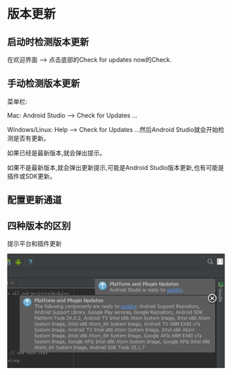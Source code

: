 # 版本更新

## 启动时检测版本更新

在欢迎界面 —> 点击底部的Check for updates now的Check.

## 手动检测版本更新

菜单栏:

Mac: Android Studio --> Check for Updates ...

Windows/Linux: Help —> Check for Updates ...然后Android Studio就会开始检测是否有更新。

如果已经是最新版本,就会弹出提示。


如果不是最新版本,就会弹出更新提示,可能是Android Studio版本更新,也有可能是插件或SDK更新。



## 配置更新通道

## 四种版本的区别

提示平台和插件更新

![](/image/Chapter01/版本更新/平台和插件版本更新提示.png)

